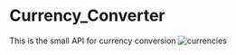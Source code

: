 # Currency_Converter
This is the small API for currency conversion 
![currencies](https://github.com/user-attachments/assets/b658b4a0-407b-4ec7-b77d-c4e21ecc354a)
